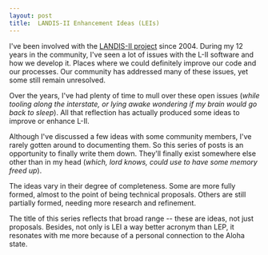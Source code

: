 ```yaml
---
layout: post
title:  LANDIS-II Enhancement Ideas (LEIs)
---
```


I've been involved with the [LANDIS-II project][] since 2004.
During my 12 years in the community, I've seen a lot of issues with the L-II software and how we develop it.
Places where we could definitely improve our code and our processes.
Our community has addressed many of these issues, yet some still remain unresolved.

Over the years, I've had plenty of time to mull over these open issues (_while tooling along the interstate, or lying awake wondering if my brain would go back to sleep_).
All that reflection has actually produced some ideas to improve or enhance L-II.

Although I've discussed a few ideas with some community members, I've rarely gotten around to documenting them.
So this series of posts is an opportunity to finally write them down.
They'll finally exist somewhere else other than in my head (_which, lord knows, could use to have some memory freed up_).

The ideas vary in their degree of completeness.
Some are more fully formed, almost to the point of being technical proposals.
Others are still partially formed, needing more research and refinement.

The title of this series reflects that broad range -- these are ideas, not just proposals.
Besides, not only is LEI a way better acronym than LEP, it resonates with me more because of a personal connection to the Aloha state.

[LANDIS-II project]:  http://www.landis-ii.org/
